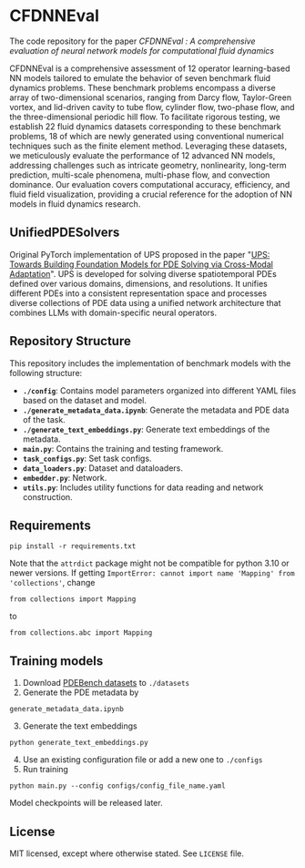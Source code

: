 # CFDNNEval

The code repository for the paper *CFDNNEval : A comprehensive evaluation of neural network models  for computational fluid dynamics*

CFDNNEval is a comprehensive assessment of 12 operator learning-based NN models tailored to emulate the behavior of seven benchmark fluid dynamics problems. These benchmark problems encompass a diverse array of two-dimensional scenarios, ranging from Darcy flow, Taylor-Green vortex, and lid-driven cavity to tube flow, cylinder flow, two-phase flow, and the three-dimensional periodic hill flow. To facilitate rigorous testing, we establish 22 fluid dynamics datasets corresponding to these benchmark problems, 18 of which are newly generated using conventional numerical techniques such as the finite element method. Leveraging these datasets, we meticulously evaluate the performance of 12 advanced NN models, addressing challenges such as intricate geometry, nonlinearity, long-term prediction, multi-scale phenomena, multi-phase flow, and convection dominance. Our evaluation covers computational accuracy, efficiency, and fluid field visualization, providing a crucial reference for the adoption of NN models in fluid dynamics research.

## UnifiedPDESolvers

Original PyTorch implementation of UPS proposed in the paper "[UPS: Towards Building Foundation Models for PDE Solving via Cross-Modal Adaptation](https://arxiv.org/abs/2403.07187)". UPS is developed for solving diverse spatiotemporal PDEs defined over various domains, dimensions, and resolutions. It unifies different PDEs into a consistent representation space and processes diverse collections of PDE data using a unified network architecture that combines LLMs with domain-specific neural operators.

## Repository Structure

This repository includes the implementation of benchmark models with the following structure:

- **`./config`**: Contains model parameters organized into different YAML files based on the dataset and model.
- **`./generate_metadata_data.ipynb`**: Generate the metadata and PDE data of the task.
- **`./generate_text_embeddings.py`**: Generate text embeddings of the metadata.
- **`main.py`**: Contains the training and testing framework.
- **`task_configs.py`**: Set task configs.
- **`data_loaders.py`**: Dataset and dataloaders.
- **`embedder.py`**: Network.
- **`utils.py`**: Includes utility functions for data reading and network construction.

## Requirements
```
pip install -r requirements.txt
```
Note that the `attrdict` package might not be compatible for python 3.10 or newer versions. If getting `ImportError: cannot import name 'Mapping' from 'collections'`, change 
```
from collections import Mapping
```
to 
```
from collections.abc import Mapping
```

## Training models
1. Download [PDEBench datasets](https://darus.uni-stuttgart.de/dataset.xhtml?persistentId=doi:10.18419/darus-2986) to `./datasets`
2. Generate the PDE metadata by 
```
generate_metadata_data.ipynb
```
3. Generate the text embeddings
```
python generate_text_embeddings.py
```
4. Use an existing configuration file or add a new one to `./configs`
5. Run training
```
python main.py --config configs/config_file_name.yaml 
```
Model checkpoints will be released later.



## License

MIT licensed, except where otherwise stated. See `LICENSE` file.
